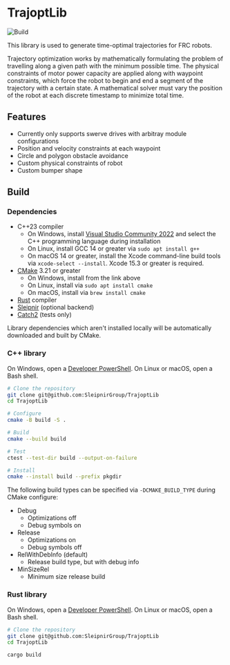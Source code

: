 # TrajoptLib

![Build](https://github.com/SleipnirGroup/Choreo/actions/workflows/trajoptlib-cpp.yml/badge.svg)

This library is used to generate time-optimal trajectories for FRC robots.

Trajectory optimization works by mathematically formulating the problem of travelling along a given path with the minimum possible time. The physical constraints of motor power capacity are applied along with waypoint constraints, which force the robot to begin and end a segment of the trajectory with a certain state. A mathematical solver must vary the position of the robot at each discrete timestamp to minimize total time.

## Features

* Currently only supports swerve drives with arbitray module configurations
* Position and velocity constraints at each waypoint
* Circle and polygon obstacle avoidance
* Custom physical constraints of robot
* Custom bumper shape

## Build

### Dependencies

* C++23 compiler
  * On Windows, install [Visual Studio Community 2022](https://visualstudio.microsoft.com/vs/community/) and select the C++ programming language during installation
  * On Linux, install GCC 14 or greater via `sudo apt install g++`
  * On macOS 14 or greater, install the Xcode command-line build tools via `xcode-select --install`. Xcode 15.3 or greater is required.
* [CMake](https://cmake.org/download/) 3.21 or greater
  * On Windows, install from the link above
  * On Linux, install via `sudo apt install cmake`
  * On macOS, install via `brew install cmake`
* [Rust](https://www.rust-lang.org/) compiler
* [Sleipnir](https://github.com/SleipnirGroup/Sleipnir) (optional backend)
* [Catch2](https://github.com/catchorg/Catch2) (tests only)

Library dependencies which aren't installed locally will be automatically downloaded and built by CMake.

### C++ library

On Windows, open a [Developer PowerShell](https://learn.microsoft.com/en-us/visualstudio/ide/reference/command-prompt-powershell?view=vs-2022). On Linux or macOS, open a Bash shell.

```bash
# Clone the repository
git clone git@github.com:SleipnirGroup/TrajoptLib
cd TrajoptLib

# Configure
cmake -B build -S .

# Build
cmake --build build

# Test
ctest --test-dir build --output-on-failure

# Install
cmake --install build --prefix pkgdir
```

The following build types can be specified via `-DCMAKE_BUILD_TYPE` during CMake configure:

* Debug
  * Optimizations off
  * Debug symbols on
* Release
  * Optimizations on
  * Debug symbols off
* RelWithDebInfo (default)
  * Release build type, but with debug info
* MinSizeRel
  * Minimum size release build

### Rust library

On Windows, open a [Developer PowerShell](https://learn.microsoft.com/en-us/visualstudio/ide/reference/command-prompt-powershell?view=vs-2022). On Linux or macOS, open a Bash shell.

```bash
# Clone the repository
git clone git@github.com:SleipnirGroup/TrajoptLib
cd TrajoptLib

cargo build
```

